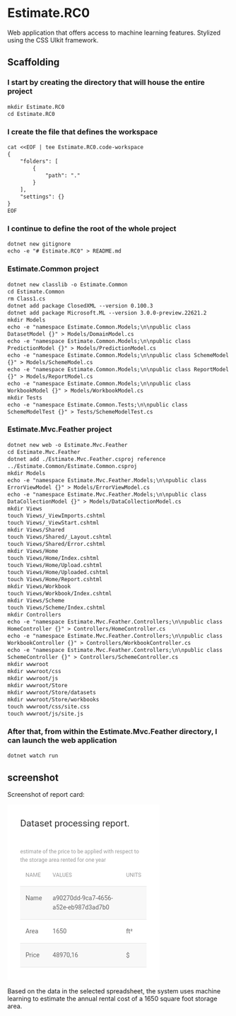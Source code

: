 # Estimate.RC0

Web application that offers access to machine learning features.
Stylized using the CSS UIkit framework.

## Scaffolding

### I start by creating the directory that will house the entire project

```shell
mkdir Estimate.RC0
cd Estimate.RC0
```

### I create the file that defines the workspace

```shell
cat <<EOF | tee Estimate.RC0.code-workspace
{
	"folders": [
		{
			"path": "."
		}
	],
	"settings": {}
}
EOF
```

### I continue to define the root of the whole project

```shell
dotnet new gitignore
echo -e "# Estimate.RC0" > README.md
```

### Estimate.Common project

```shell
dotnet new classlib -o Estimate.Common
cd Estimate.Common
rm Class1.cs
dotnet add package ClosedXML --version 0.100.3
dotnet add package Microsoft.ML --version 3.0.0-preview.22621.2
mkdir Models
echo -e "namespace Estimate.Common.Models;\n\npublic class DatasetModel {}" > Models/DomainModel.cs
echo -e "namespace Estimate.Common.Models;\n\npublic class PredictionModel {}" > Models/PredictionModel.cs
echo -e "namespace Estimate.Common.Models;\n\npublic class SchemeModel {}" > Models/SchemeModel.cs
echo -e "namespace Estimate.Common.Models;\n\npublic class ReportModel {}" > Models/ReportModel.cs
echo -e "namespace Estimate.Common.Models;\n\npublic class WorkbookModel {}" > Models/WorkbookModel.cs
mkdir Tests
echo -e "namespace Estimate.Common.Tests;\n\npublic class SchemeModelTest {}" > Tests/SchemeModelTest.cs
```

### Estimate.Mvc.Feather project

```shell
dotnet new web -o Estimate.Mvc.Feather
cd Estimate.Mvc.Feather
dotnet add ./Estimate.Mvc.Feather.csproj reference ../Estimate.Common/Estimate.Common.csproj
mkdir Models
echo -e "namespace Estimate.Mvc.Feather.Models;\n\npublic class ErrorViewModel {}" > Models/ErrorViewModel.cs
echo -e "namespace Estimate.Mvc.Feather.Models;\n\npublic class DataCollectionModel {}" > Models/DataCollectionModel.cs
mkdir Views
touch Views/_ViewImports.cshtml
touch Views/_ViewStart.cshtml
mkdir Views/Shared
touch Views/Shared/_Layout.cshtml
touch Views/Shared/Error.cshtml
mkdir Views/Home
touch Views/Home/Index.cshtml
touch Views/Home/Upload.cshtml
touch Views/Home/Uploaded.cshtml
touch Views/Home/Report.cshtml
mkdir Views/Workbook
touch Views/Workbook/Index.cshtml
mkdir Views/Scheme
touch Views/Scheme/Index.cshtml
mkdir Controllers
echo -e "namespace Estimate.Mvc.Feather.Controllers;\n\npublic class HomeController {}" > Controllers/HomeController.cs
echo -e "namespace Estimate.Mvc.Feather.Controllers;\n\npublic class WorkbookController {}" > Controllers/WorkbookController.cs
echo -e "namespace Estimate.Mvc.Feather.Controllers;\n\npublic class SchemeController {}" > Controllers/SchemeController.cs
mkdir wwwroot
mkdir wwwroot/css
mkdir wwwroot/js
mkdir wwwroot/Store
mkdir wwwroot/Store/datasets
mkdir wwwroot/Store/workbooks
touch wwwroot/css/site.css
touch wwwroot/js/site.js
```

### After that, from within the Estimate.Mvc.Feather directory, I can launch the web application

```shell
dotnet watch run
```

## screenshot

Screenshot of report card:

![report card](screenshots/Estimate_Home_Report_card.png)

Based on the data in the selected spreadsheet, the system uses machine learning to estimate the annual rental cost of a 1650 square foot storage area.

